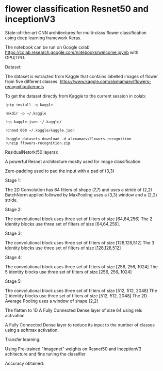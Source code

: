 # flower classification Resnet50 and inceptionV3

State-of-the-art CNN architectures for multi-class flower classification using deep learning framework Keras.


The notebook can be run on Google colab https://colab.research.google.com/notebooks/welcome.ipynb with GPU/TPU. 

Dataset:



The dataset is extracted from Kaggle that contains labelled images of flower from five different classes.
https://www.kaggle.com/alxmamaev/flowers-recognition/kernels

To get the dataset directly from Kaggle to the current session in colab:


	!pip install -q kaggle
	
	!mkdir -p ~/.kaggle
	
	!cp kaggle.json ~/.kaggle/
	
	!chmod 600 ~/.kaggle/kaggle.json
	
	!kaggle datasets download -d alxmamaev/flowers-recognition
	!unzip flowers-recognition.zip

ResidualNetork(50 layers):


A powerful Resnet architecture mostly used for image classification.


Zero-padding used to pad the input with a pad of (3,3)

Stage 1:


The 2D Convolution has 64 filters of shape (7,7) and uses a stride of (2,2)
BatchNorm applied followed by MaxPooling uses a (3,3) window and a (2,2) stride.


Stage 2:


The convolutional block uses three set of filters of size [64,64,256]
The 2 identity blocks use three set of filters of size [64,64,256].


Stage 3:


The convolutional block uses three set of filters of size [128,128,512]
The 3 identity blocks use three set of filters of size [128,128,512]


Stage 4:


The convolutional block uses three set of filters of size [256, 256, 1024]
The 5 identity blocks use three set of filters of size [256, 256, 1024]


Stage 5:


The convolutional block uses three set of filters of size [512, 512, 2048]
The 2 identity blocks use three set of filters of size [512, 512, 2048]
The 2D Average Pooling uses a window of shape (2,2) 

The flatten to 1D
A Fully Connected Dense layer of size 64 using relu activation

A Fully Connected Dense layer to reduce its input to the number of classes using a softmax activation.


Transfer learning:


Using Pre-trained "Imagenet" weights on Resnet50 and InceptionV3 achitecture and fine tuning the classifier

Accuracy obtained:

